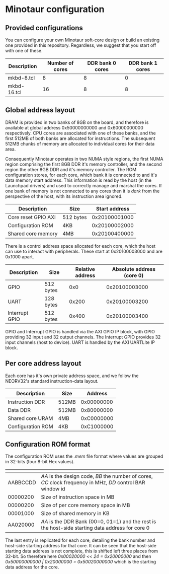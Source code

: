 # Minotaur configuration

## Provided configurations

You can configure your own Minotaur soft-core design or build an existing one provided in this repository. Regardless, we suggest that you start off with one of these.

| Description    | Number of cores | DDR bank 0 cores | DDR bank 1 cores |
|-------------|-------------| -------------|-------------|
| mkbd-8.tcl | 8 | 8 | 0 |
| mkbd-16.tcl | 16 | 8 | 8 |

## Global address layout

DRAM is provided in two banks of 8GB on the board, and therefore is available at global address 0x50000000000 and 0x60000000000 respectively. CPU cores are associated with one of these banks, and the first 512MB of both banks are allocated for instructions. The subsequent 512MB chunks of memory are allocated to individual cores for their data area.

Consequently Minotaur operates in two NUMA style regions, the first NUMA region comprising the first 8GB DDR it's memory controller, and the second region the other 8GB DDR and it's memory controller. The ROM configuration stores, for each core, which bank it is connected to and it's data memory start address. This information is read by the host (in the Launchpad drivers) and used to correctly manage and marshal the cores. If one bank of memory is not connected to any cores then it is _dark_ from the perspective of the host, with its instruction area ignored.

| Description    | Size | Start address    |
|-------------|-------------| -------------|
| Core reset GPIO AXI | 512 bytes | 0x20100001000 |
| Configuration ROM | 4KB | 0x20100002000 |
| Shared core memory | 4MB | 0x20100400000 |

There is a control address space allocated for each core, which the host can use to interact with peripherals. These start at 0x20100003000 and are 0x1000 apart.

| Description    | Size | Relative address    | Absolute address (core 0) |
|-------------|-------------| -------------| -------------|
| GPIO        | 512 bytes | 0x0 | 0x20100003000 | 
| UART        | 128 bytes | 0x200 | 0x20100003200 | 
| Interrupt GPIO | 512 bytes | 0x400 | 0x20100003400 |

GPIO and Interrupt GPIO is handled via the AXI GPIO IP block, with GPIO providing 32 input and 32 output channels. The Interrupt GPIO provides 32 input channels (host to device). UART is handled by the AXI UARTLite IP block.

## Per core address layout

Each core has it's own private address space, and we follow the NEORV32's standard instruction-data layout.

| Description    | Size | Address    |
|-------------|-------------| -------------|
| Instruction DDR      | 512MB | 0x00000000 |
| Data DDR        | 512MB | 0x80000000 |
| Shared core URAM | 4MB | 0xC0000000 |
| Configuration ROM | 4KB | 0xC1000000 |

## Configuration ROM format

The configuration ROM uses the _.mem_ file format where values are grouped in 32-bits (four 8-bit Hex values). 

| <!-- -->    | <!-- -->    |
|-------------|-------------|
| AABBCCDD | _AA_ is the design code, _BB_ the number of cores, _CC_ clock frequency in MHz, _DD_ control BAR window id |
| 00000200 | Size of instruction space in MB |
| 00000200 | Size of per core memory space in MB |
| 00001000 | Size of shared memory in KB |
| AA020000 | _AA_ is the DDR Bank (00=0, 01=1) and the rest is the host-side starting data address for core 0 |

The last entry is replicated for each core, detailing the bank number and host-side starting address for that core. It can be seen that the host-side starting data address is not complete, this is shifted left three places from 32-bit. So therefore here _0x00020000 << 24 = 0x20000000_ and then _0x50000000000 | 0x20000000 = 0x50020000000_ which is the starting data address for the core.
